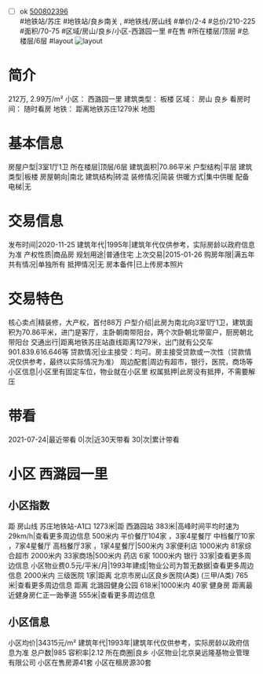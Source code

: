 - [ ] ok [500802396](https://bj.5i5j.com/ershoufang/500802396.html)  
 #地铁站/苏庄 #地铁站/良乡南关 ,  #地铁线/房山线
#单价/2-4 #总价/210-225 #面积/70-75   #区域/房山/良乡/小区-西潞园一里 #在售 #所在楼层/顶层 #总楼层/6层 #layout 
![layout](http://image2a.5i5j.com/bdir/layout/355096.jpg_P5.jpg) 
# 简介 
 212万,  2.99万/m² 
小区： 西潞园一里
建筑类型： 板楼
区域： 房山 良乡
看房时间： 随时看房
地铁： 距离地铁苏庄1279米 地图
# 基本信息 
 房屋户型|3室1厅1卫
所在楼层|顶层/6层
建筑面积|70.86平米
户型结构|平层
建筑类型|板楼
房屋朝向|南北
建筑结构|砖混
装修情况|简装
供暖方式|集中供暖
配备电梯|无
# 交易信息 
 发布时间|2020-11-25
建筑年代|1995年|建筑年代仅供参考，实际房龄以政府信息为准
产权性质|商品房
规划用途|普通住宅
上次交易|2015-01-26
购房年限|满五年
共有情况|单独所有
抵押情况|无
房本备件|已上传房本照片
# 交易特色 
 核心卖点|精装修，大产权，首付88万
户型介绍|此房为南北向3室1厅1卫，建筑面积为70.86平米，进门是客厅，主卧朝南带阳台，两个次卧朝北带窗户，厨房朝北带阳台
交通出行|距离地铁苏庄站直线距离1279米，出门就有公交车901.839.616.646等
贷款情况|业主接受：均可。房主接受贷款或一次性（贷款情况仅供参考，最终以实际情况为准）
周边配套|周边有超市，银行，医院，商场等
小区信息|小区里有固定车位，物业就在小区里
权属抵押|此房没有抵押，不需要解压
# 带看 
 2021-07-24|最近带看	 0|次|近30天带看	 30|次|累计带看
# 小区 西潞园一里
## 小区指数 
 距 房山线 苏庄地铁站-A1口 1273米|距 西潞园站 383米|高峰时间平均时速为29km/h|查看更多周边信息
500米内 平价餐厅104家 ，3家4星餐厅
中档餐厅10家 ，7家4星餐厅
高档餐厅3家 ，1家4星餐厅|500米内 3家便利店
1000米内 81家综合超市
2000米内 33家商场|500米内 药店 6家
1000米内 银行 33家|查看更多周边信息
小区物业费0.5元/平米/月|1993年建成|物业公司为暂无数据|查看更多周边信息
2000米内 三级医院 1家|距离 北京市房山区良乡医院(A类) (三甲/A类) 765米|查看更多周边信息
距离 北潞园健身公园 618米|1000米内 40家 健身房
距离最近健身房仁正一跆拳道 555米|查看更多周边信息
## 小区信息 
 小区均价|34315元/m²
建筑年代|1993年|建筑年代仅供参考，实际房龄以政府信息为准
总户数|985
容积率|2.12
所在商圈|良乡
小区物业|北京昊远隆基物业管理有限公司
小区在售房源41套
小区在租房源30套
